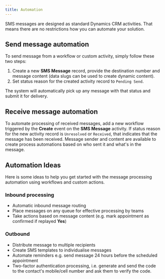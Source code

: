 ```yaml
---
title: Automation
---
```


SMS messages are designed as standard Dynamics CRM activities. That means there are no restrictions how you can automate your solution. 

## Send message automation
To send message from a workflow or custom activity, simply follow these two steps:

1. Create a new **SMS Message** record, provide the destination number and message content (data slugs can be used to create dynamic content).
2. Set status reason for the created activity record to `Pending Send`.

The system will automatically pick up any message with that status and submit it for delivery.

## Receive message automation
To automate processing of received messages, add a new workflow triggered by the **Create** event on the **SMS Message** activity. If status reason for the new activity record is `Unresolved` or `Received`, that indicates that the message has been received. Message sender and content are available to create process automations based on who sent it and what's in the message.

## Automation Ideas
Here is some ideas to help you get started with the message processing automation using workflows and custom actions.

### Inbound processing
* Automatic inbound message routing
* Place messages on any queue for effective processing by teams
* Take actions based on message content (e.g. mark appointment as confirmed if replayed **Yes**)

### Outbound
* Distribute message to multiple recipients
* Create SMS templates to individualise messages
* Automate reminders e.g. send message 24 hours before the scheduled appointment
* Two-factor authentication processing, i.e. generate and send the code to the contact's mobile/cell number and ask them to verify the code.


